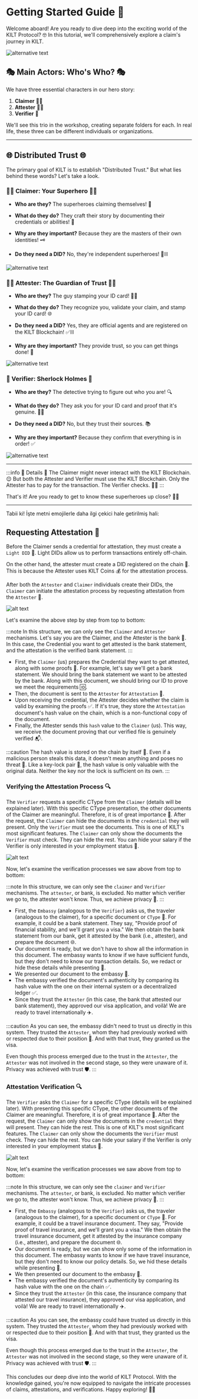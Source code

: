 # Getting Started Guide 🚀

Welcome aboard! Are you ready to dive deep into the exciting world of the KILT Protocol? 🤓 In this tutorial, we'll comprehensively explore a claim's journey in KILT.

![alternative text](../../static/img/kilt/architecture.png "Overview")

## 🎭 Main Actors: Who's Who? 🎭

We have three essential characters in our hero story:
1. **Claimer** 🦸‍♀️
2. **Attester** 🕵️‍♂️
3. **Verifier** 🧐

We'll see this trio in the workshop, creating separate folders for each. In real life, these three can be different individuals or organizations.

---

## 🌐 Distributed Trust 🌐

The primary goal of KILT is to establish "Distributed Trust." But what lies behind these words? Let's take a look.

### 🦸‍♀️ Claimer: Your Superhero 🦸‍♀️

- **Who are they?** The superheroes claiming themselves! 🌟
  
- **What do they do?** They craft their story by documenting their credentials or abilities! 📜

- **Why are they important?** Because they are the masters of their own identities! 🗝️
  
- **Do they need a DID?** No, they're independent superheroes! 🚫⛓️

![alternative text](../../static/img/kilt/claimer.jpeg "claimer")

### 🕵️‍♂️ Attester: The Guardian of Trust 🕵️‍♂️

- **Who are they?** The guy stamping your ID card! 👮‍♂️
  
- **What do they do?** They recognize you, validate your claim, and stamp your ID card! 🌐
  
- **Do they need a DID?** Yes, they are official agents and are registered on the KILT Blockchain! ✅⛓️
  
- **Why are they important?** They provide trust, so you can get things done! 🤝

![alternative text](../../static/img/kilt/attester.jpeg "claimer")

### 🧐 Verifier: Sherlock Holmes 🧐

- **Who are they?** The detective trying to figure out who you are! 🔍
  
- **What do they do?** They ask you for your ID card and proof that it's genuine. 📜🔐
  
- **Do they need a DID?** No, but they trust their sources. 📚
  
- **Why are they important?** Because they confirm that everything is in order! ✅

![alternative text](../../static/img/kilt/verifier.jpeg "claimer")

---

:::info 🤔 Details 🤔
The Claimer might never interact with the KILT Blockchain. 😌 But both the Attester and Verifier must use the KILT Blockchain. Only the Attester has to pay for the transaction. The Verifier checks. 🕵️‍♂️
:::

That's it! Are you ready to get to know these superheroes up close? 🚀🌟

---
Tabii ki! İşte metni emojilerle daha ilgi çekici hale getirilmiş hali:

## Requesting Attestation 📜

Before the Claimer sends a credential for attestation, they must create a `Light DID` 🌟. Light DIDs allow us to perform transactions entirely off-chain.

On the other hand, the attester must create a DID registered on the chain 📲. This is because the Attester uses KILT Coins 💰 for the attestation process.

After both the `Attester` and `Claimer` individuals create their DIDs, the `Claimer` can initiate the attestation process by requesting attestation from the `Attester` 🔄.

![alt text](../../static/img/kilt/KILT%20Attestation%20İsteme.png)

Let's examine the above step by step from top to bottom:

:::note
In this structure, we can only see the `Claimer` and `Attester` mechanisms. Let's say you are the Claimer, and the Attester is the bank 🏦. In this case, the Credential you want to get attested is the bank statement, and the attestation is the verified bank statement.
:::

- First, the `Claimer` (us) prepares the Credential they want to get attested, along with some proofs 📁. For example, let's say we'll get a bank statement. We should bring the bank statement we want to be attested by the bank. Along with this document, we should bring our ID to prove we meet the requirements 🆔.
- Then, the document is sent to the `Attester` for `Attestation` 📩.
- Upon receiving the credential, the Attester decides whether the claim is valid by examining the proofs ✅. If it's true, they store the `Attestation` document's hash value on the chain, which is a non-functional copy of the document.
- Finally, the Attester sends this `hash` value to the `Claimer` (us). This way, we receive the document proving that our verified file is genuinely verified 📬.

:::caution
The hash value is stored on the chain by itself 🔗. Even if a malicious person steals this data, it doesn't mean anything and poses no threat 🚫. Like a key-lock pair 🔐, the hash value is only valuable with the original data. Neither the key nor the lock is sufficient on its own.
:::

### Verifying the Attestation Process 🔍

The `Verifier` requests a specific CType from the `Claimer` (details will be explained later). With this specific CType presentation, the other documents of the Claimer are meaningful. Therefore, it is of great importance 🌟. After the request, the `Claimer` can hide the documents in the `credential` they will present. Only the `Verifier` must see the documents. This is one of KILT's most significant features. The `Claimer` can only show the documents the `Verifier` must check. They can hide the rest. You can hide your salary if the Verifier is only interested in your employment status 🙈.

![alt text](../../static/img/kilt/KILT%20Verify.png)

Now, let's examine the verification processes we saw above from top to bottom:

:::note
In this structure, we can only see the `claimer` and `Verifier` mechanisms. The `attester`, or bank, is excluded. No matter which verifier we go to, the attester won't know. Thus, we achieve privacy 🤫.
:::

- First, the `Embassy` (analogous to the `Verifier`) asks us, the traveler (analogous to the claimer), for a specific document or `CType` 📄. For example, it could be a bank statement. They say, "Provide proof of financial stability, and we'll grant you a visa." We then obtain the bank statement from our bank, get it attested by the bank (i.e., attester), and prepare the document 🌐.
- Our document is ready, but we don't have to show all the information in this document. The embassy wants to know if we have sufficient funds, but they don't need to know our transaction details. So, we redact or hide these details while presenting 🙈.
- We presented our document to the embassy 🏢.
- The embassy verified the document's authenticity by comparing its hash value with the one on their internal system or a decentralized ledger ✅.
- Since they trust the `Attester` (in this case, the bank that attested our bank statement), they approved our visa application, and voilà! We are ready to travel internationally ✈️.

:::caution
As you can see, the embassy didn't need to trust us directly in this system. They trusted the `Attester`, whom they had previously worked with or respected due to their position 🤝. And with that trust, they granted us the visa.

Even though this process emerged due to the trust in the `Attester`, the `Attester` was not involved in the second stage, so they were unaware of it. Privacy was achieved with trust 🛡️.
:::

### Attestation Verification 🔍

The `Verifier` asks the `Claimer` for a specific CType (details will be explained later). With presenting this specific CType, the other documents of the Claimer are meaningful. Therefore, it is of great importance 🌟. After the request, the `Claimer` can only show the documents in the `credential` they will present. They can hide the rest. This is one of KILT's most significant features. The `Claimer` can only show the documents the `Verifier` must check. They can hide the rest. You can hide your salary if the Verifier is only interested in your employment status 🙈.

![alt text](../../static/img/kilt/KILT%20Verify.png)

Now, let's examine the verification processes we saw above from top to bottom:

:::note
In this structure, we can only see the `claimer` and `Verifier` mechanisms. The `attester`, or bank, is excluded. No matter which verifier we go to, the attester won't know. Thus, we achieve privacy 🤫.
:::

- First, the `Embassy` (analogous to the `Verifier`) asks us, the traveler (analogous to the claimer), for a specific document or `CType` 📄. For example, it could be a travel insurance document. They say, "Provide proof of travel insurance, and we'll grant you a visa." We then obtain the travel insurance document, get it attested by the insurance company (i.e., attester), and prepare the document 🌐.
- Our document is ready, but we can show only some of the information in this document. The embassy wants to know if we have travel insurance, but they don't need to know our policy details. So, we hid these details while presenting 🙈.
- We then presented our document to the embassy 🏢.
- The embassy verified the document's authenticity by comparing its hash value with the one on the chain ✅.
- Since they trust the `Attester` (in this case, the insurance company that attested our travel insurance), they approved our visa application, and voilà! We are ready to travel internationally ✈️.

:::caution
As you can see, the embassy could have trusted us directly in this system. They trusted the `Attester`, whom they had previously worked with or respected due to their position 🤝. And with that trust, they granted us the visa.

Even though this process emerged due to the trust in the `Attester`, the `Attester` was not involved in the second stage, so they were unaware of it. Privacy was achieved with trust 🛡️.
:::

This concludes our deep dive into the world of KILT Protocol. With the knowledge gained, you're now equipped to navigate the intricate processes of claims, attestations, and verifications. Happy exploring! 🚀🌟